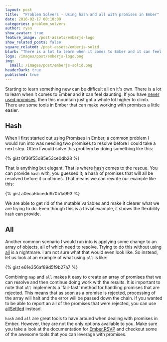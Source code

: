 ```yaml
---
layout: post
title:  "Problem Solvers - Using hash and all with promises in Ember"
date: 2016-02-17 00:10:00
categories: problem_solvers
author: ryan
show_avatar: true
feature_image: /post-assets/emberjs-logo
show_related_posts: false
square_related: /post-assets/emberjs-solid
blurb: "There is a lot to learn when it comes to Ember and it can feel daunting. There are some tools in Ember that can make working with promises a little easier."
logo: /images/post/emberjs-logo.png
img:
  small: /images/post/emberjs-solid.png
headerDark: true
published: true
---
```


Starting to learn something new can be difficult all on it's own.  There is a lot to learn when it comes to Ember and it can feel daunting.  If you have [never used promises](http://www.html5rocks.com/en/tutorials/es6/promises/), then this mountain just got a whole lot higher to climb.  There are some tools in Ember that can make working with promises a little easier.

## Hash

When I first started out using Promises in Ember, a common problem I would run into was needing two promises to resolve before I could take a next step.  Often I would solve this problem by doing something like this:

{% gist 0f36f55d85e53ce0db28 %}

That is anything but elegant.  That is where [hash](http://emberjs.com/api/classes/RSVP.html#method_hash) comes to the rescue.  You can provide `hash` with, you guessed it, a hash of promises that will all be resolved before it continues.  That means we can rewrite our example like this:

{% gist a0eca6bcedd970b1a993 %}

We are able to get rid of the mutable variables and make it clearer what we are trying to do.  Even though this is a trivial example, it shows the flexibility `hash` can provide.

## All

Another common scenario I would run into is applying some change to an array of objects, all of which need to resolve.  Trying to do this without using [all](http://emberjs.com/api/classes/RSVP.html#method_all) is a nightmare.  I am not sure what that would even look like.  So instead, let us look at an example of what using `all` is like:

{% gist e61e356af89d5f9b27a7 %}

Combining `map` and `all` makes it easy to create an array of promises that we can resolve and then continue doing work with the results.  It is important to note that `all` implements a 'fail-fast' method for handling promises that are rejected.  This means that as soon as a promise is rejected, processing of the array will halt and the error will be passed down the chain.  If you wanted to be able to report an all of the promises that were rejected, you can use [allSettled](http://emberjs.com/api/classes/RSVP.html#method_allSettled) instead.

`hash` and `all` are great tools to have around when dealing with promises in Ember.  However, they are not the only options available to you.  Make sure you take a look at the documentation for [Ember.RSVP](http://emberjs.com/api/classes/RSVP.html) and checkout some of the awesome tools that you can leverage with promises.
